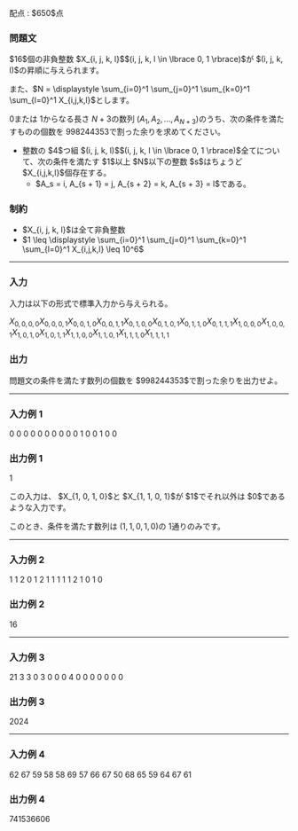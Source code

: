 
<div>

<span>

<span>

<p>
配点 : $650$点
</p>

<div>

<section>

### **問題文**

<p>
$16$個の非負整数 $X_{i, j, k, l}$$(i, j, k, l \in \lbrace 0, 1 \rbrace)$が $(i, j, k, l)$の昇順に与えられます。

また、$N = \displaystyle \sum_{i=0}^1 \sum_{j=0}^1 \sum_{k=0}^1 \sum_{l=0}^1 X_{i,j,k,l}$とします。

$0$または $1$からなる長さ $N + 3$の数列 $(A_1, A_2, ..., A_{N+3})$のうち、次の条件を満たすものの個数を $998244353$で割った余りを求めてください。
</p>

<ul>

<li>
整数の $4$つ組 $(i, j, k, l)$$(i, j, k, l \in \lbrace 0, 1 \rbrace)$全てについて、次の条件を満たす $1$以上 $N$以下の整数 $s$はちょうど $X_{i,j,k,l}$個存在する。
<ul>

<li>
$A_s = i, A_{s + 1} = j, A_{s + 2} = k, A_{s + 3} = l$である。
</li>

</ul>

</li>

</ul>

</section>

</div>

<div>

<section>

### **制約**

<ul>

<li>
$X_{i, j, k, l}$は全て非負整数
</li>

<li>
$1 \leq \displaystyle \sum_{i=0}^1 \sum_{j=0}^1 \sum_{k=0}^1 \sum_{l=0}^1 X_{i,j,k,l} \leq 10^6$
</li>

</ul>

</section>

</div>

---

<div>

<div>

<section>

### **入力**

<p>
入力は以下の形式で標準入力から与えられる。
</p>

<div>

$X_{0,0,0,0}$$X_{0,0,0,1}$$X_{0,0,1,0}$$X_{0,0,1,1}$$X_{0,1,0,0}$$X_{0,1,0,1}$$X_{0,1,1,0}$$X_{0,1,1,1}$$X_{1,0,0,0}$$X_{1,0,0,1}$$X_{1,0,1,0}$$X_{1,0,1,1}$$X_{1,1,0,0}$$X_{1,1,0,1}$$X_{1,1,1,0}$$X_{1,1,1,1}$
</div>

</section>

</div>

<div>

<section>

### **出力**

<p>
問題文の条件を満たす数列の個数を $998244353$で割った余りを出力せよ。
</p>

</section>

</div>

</div>

---

<div>

<section>

### **入力例 1**

<div>

0 0 0 0 0 0 0 0 0 0 1 0 0 1 0 0

</div>

</section>

</div>

<div>

<section>

### **出力例 1**

<div>

1

</div>

<p>
この入力は、 $X_{1, 0, 1, 0}$と $X_{1, 1, 0, 1}$が $1$でそれ以外は $0$であるような入力です。

このとき、条件を満たす数列は $(1, 1, 0, 1, 0)$の $1$通りのみです。
</p>

</section>

</div>

---

<div>

<section>

### **入力例 2**

<div>

1 1 2 0 1 2 1 1 1 1 1 2 1 0 1 0

</div>

</section>

</div>

<div>

<section>

### **出力例 2**

<div>

16

</div>

</section>

</div>

---

<div>

<section>

### **入力例 3**

<div>

21 3 3 0 3 0 0 0 4 0 0 0 0 0 0 0

</div>

</section>

</div>

<div>

<section>

### **出力例 3**

<div>

2024

</div>

</section>

</div>

---

<div>

<section>

### **入力例 4**

<div>

62 67 59 58 58 69 57 66 67 50 68 65 59 64 67 61

</div>

</section>

</div>

<div>

<section>

### **出力例 4**

<div>

741536606

</div>

</section>

</div>

</span>

</span>

</div>
